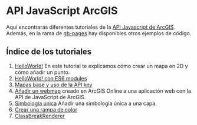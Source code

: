 # API JavaScript ArcGIS

Aquí encontrarás diferentes tutoriales de la [API Javascript de ArcGIS](https://developers.arcgis.com/javascript/). Además, en la rama de [gh-pages](https://github.com/esri-es/arcgis-devlabs/tree/gh-pages) hay disponibles otros ejemplos de código.

## Índice de los tutoriales
1. [HelloWorld!](https://github.com/esri-es/arcgis-devlabs/tree/master/APIJavaScript/helloWorld) En este tutorial te explicamos cómo crear un mapa en 2D y cómo añadir un punto.
2. [HelloWorld! con ES6 modules](https://github.com/esri-es/arcgis-devlabs/tree/master/APIJavaScript/helloWorldES6)
3. [Mapas base y uso de la API key](https://github.com/esri-es/arcgis-devlabs/tree/master/APIJavaScript/tipos-de-mapas)
4. [Añadir un webmap](https://github.com/esri-es/arcgis-devlabs/tree/master/APIJavaScript/webmap) creado en ArcGIS Online a una aplicación web con la API de JavaScript de ArcGIS.
5. [Simbología única](https://github.com/esri-es/arcgis-devlabs/tree/master/APIJavaScript/simpleRenderer) Añadir una simbología única a una capa.
6. [Crear una rampa de color](https://github.com/esri-es/arcgis-devlabs/tree/master/APIJavaScript/rampaColor)
7. [ClassBreakRenderer](https://github.com/esri-es/arcgis-devlabs/tree/master/APIJavaScript/classBreakRenderer)
